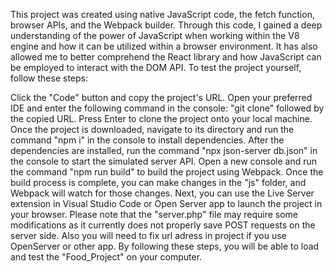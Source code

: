 This project was created using native JavaScript code, the fetch function, browser APIs, and the Webpack builder. Through this code, I gained a deep understanding 
of the power of JavaScript when working within the V8 engine and how it can be utilized within a browser environment. It has also allowed me to better comprehend 
the React library and how JavaScript can be employed to interact with the DOM API.
To test the project yourself, follow these steps:

Click the "Code" button and copy the project's URL.
Open your preferred IDE and enter the following command in the console: "git clone" followed by the copied URL. Press Enter to clone the project onto your local machine.
Once the project is downloaded, navigate to its directory and run the command "npm i" in the console to install dependencies.
After the dependencies are installed, run the command "npx json-server db.json" in the console to start the simulated server API.
Open a new console and run the command "npm run build" to build the project using Webpack.
Once the build process is complete, you can make changes in the "js" folder, and Webpack will watch for those changes.
Next, you can use the Live Server extension in Visual Studio Code or Open Server app to launch the project in your browser. Please note that the "server.php" 
file may require some modifications as it currently does not properly save POST requests on the server side.
Also you will need to fix url adress in project if you use OpenServer or other app.
By following these steps, you will be able to load and test the "Food_Project" on your computer.
